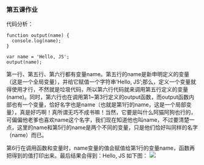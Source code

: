 ### 第五课作业

代码分析：
```
function output(name) {
  console.log(name);
}

var name = 'Hello, JS';
output(name);
```

第一行、第五行、第六行都有变量name。第五行的name是新申明定义的变量（这是一个全局变量），并给它赋值一个字符串‘Hello, JS’;那么，定义一个变量就得使用才行，不然就是垃圾代码，所以第六行代码就来调用第五行定义的变量(name)。同时，第六行也在调用第1~第3行定义的output函数，而output函数内部也有一个变量，恰好名字也是name（也就是第1行的name，这是一个局部变量），真是好巧啊！真所谓无巧不成书嘛！当然，它要是叫什么阿猫阿狗也行的，可偏偏他老爹也喜欢name这个名字，我们现在知道他也叫name，不过要清楚一点，这里的name和第5行的name是两个不同的变量，只是他们恰好叫同样的名字（name）而已。

第6行在调用函数和变量时，name变量的值会赋值给第1行的变量name，函数再把得到的值打印出来。最后结果会得到：Hello, JS
如下图：
![](https://ws4.sinaimg.cn/large/006tNc79gy1fiw94a35aoj30pd0770sx.jpg)
